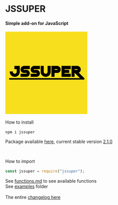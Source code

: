 # JSSUPER

#### Simple add-on for JavaScript

![](https://github.com/thainanluiz/JSSuper/blob/main/images/logos/jssuper259x259.png)

How to install

```shell
npm i jssuper
```

Package available [here], current stable version [2.1.0]

<br>

How to import

```js
const jssuper = require("jssuper");
```

See [functions.md] to see available functions
<br>
See [examples] folder
<br>
<br>
The entire [changelog here]

[functions.md]: https://github.com/thainanluiz/JSSuper/blob/main/FUNCTIONS.md
[here]: https://www.npmjs.com/package/jssuper
[examples]: https://github.com/thainanluiz/JSSuper/blob/main/examples/
[changelog here]: https://github.com/thainanluiz/JSSuper/blob/main/CHANGELOG.md
[2.1.0]: https://www.npmjs.com/package/jssuper/v/2.1.0

